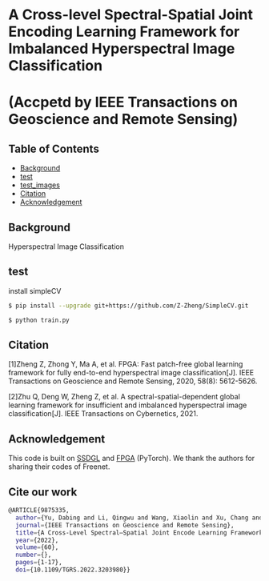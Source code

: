 # A Cross-level Spectral-Spatial Joint Encoding Learning Framework for Imbalanced Hyperspectral Image Classification 

# (Accpetd by IEEE Transactions on Geoscience and Remote Sensing)


## Table of Contents 

- [Background](#background)
- [test](#test)
- [test_images](#test_images)
- [Citation](#Citation)
- [Acknowledgement](#Acknowledgement)

## Background

Hyperspectral Image Classification

## test
install simpleCV

```sh
$ pip install --upgrade git+https://github.com/Z-Zheng/SimpleCV.git
```

```sh
$ python train.py
```




## Citation

[1]Zheng Z, Zhong Y, Ma A, et al. FPGA: Fast patch-free global learning framework for fully end-to-end hyperspectral image classification[J]. 
IEEE Transactions on Geoscience and Remote Sensing, 2020, 58(8): 5612-5626.

[2]Zhu Q, Deng W, Zheng Z, et al. A spectral-spatial-dependent global learning framework for insufficient and imbalanced hyperspectral image classification[J]. 
IEEE Transactions on Cybernetics, 2021.




## Acknowledgement
 
This code is built on [SSDGL](https://github.com/dengweihuan/SSDGL "悬停显示") and [FPGA]( https://github.com/Z-Zheng/FreeNet "悬停显示") (PyTorch). We thank the authors for sharing their codes of Freenet.

## Cite our work

```sh
@ARTICLE{9875335,
  author={Yu, Dabing and Li, Qingwu and Wang, Xiaolin and Xu, Chang and Zhou, Yaqin},
  journal={IEEE Transactions on Geoscience and Remote Sensing}, 
  title={A Cross-Level Spectral–Spatial Joint Encode Learning Framework for Imbalanced Hyperspectral Image Classification}, 
  year={2022},
  volume={60},
  number={},
  pages={1-17},
  doi={10.1109/TGRS.2022.3203980}}
```
